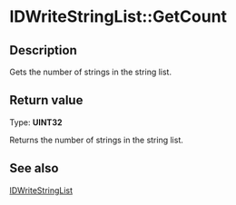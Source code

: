 # IDWriteStringList::GetCount

## Description

Gets the number of strings in the string list.

## Return value

Type: **UINT32**

Returns the number of strings in the string list.

## See also

[IDWriteStringList](https://learn.microsoft.com/windows/win32/api/dwrite_3/nn-dwrite_3-idwritestringlist)